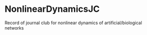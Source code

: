 # NonlinearDynamicsJC
Record of journal club for nonlinear dynamics of artificial/biological networks
